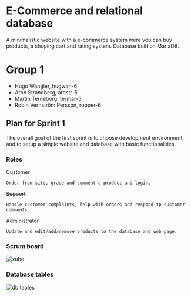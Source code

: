 # E-Commerce and relational database

A minimalistic website with a e-commerce system were you can buy products, a shoping cart and rating system. Database built on MariaDB.

# Group 1

* Hugo Wangler, hugwan-6
* Aron Strandberg, arostr-5
* Martin Terneborg, termar-5
* Robin Vernström Persson, robper-6

## Plan for Sprint 1 

The overall goal of the first sprint is to choose development environment, and to setup a simple website and database with basic functionalities. 

### Roles

Customer
```
Order from site, grade and comment a product and login.
```

~~Support~~
```
Handle customer complaints, help with orders and respond tp customer comments.
```

Administrator
```
Update and edit/add/remove products to the database and web page.
```


### Scrum board

![zube](https://lh3.googleusercontent.com/I0tZq_vSQ36kczN9FZRPzQcJi48XH9VgEJ6-41cKjnbWUe2crPfF7TFARoFVX1uPZt5WLS6gBwXTWjnby__G4C-D0m8LratMvKME-1yQ6MzIfh5wrL0CpVNDEVtQMbBLzlv7tCPM)


### Database tables

![db tables](https://i.imgur.com/cJDg0Qe.png)
